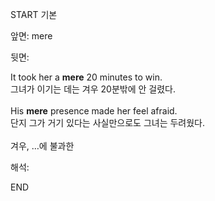 START
기본

앞면:
mere


뒷면:
<div>It took her a <b>mere</b> 20 minutes to win. </div><div>그녀가 이기는 데는 겨우 20분밖에 안 걸렸다.<br><br><div>His <b>mere</b> presence made her feel afraid. </div><div>단지 그가 거기 있다는 사실만으로도 그녀는 두려웠다.</div></div><div><br></div><div>겨우, …에 불과한</div>


해석:

END